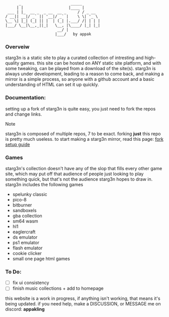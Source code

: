 ```
      _                      _____        
     | |                    |____ |       
 ___ | |_  __ _  _ __  __ _     / / _ __  
/ __|| __|/ _` || '__|/ _` |    \ \| '_ \ 
\__ \| |_| (_| || |  | (_| |.___/ /| | | |
|___/ \__|\__,_||_|   \__, |\____/ |_| |_|
                       __/ |              
                      |___/   by appak 
```
### Overveiw
starg3n is a static site to play a curated collection of intresting and high-quality games. this site can be hosted on ANY static site platform, and with some tweaking, can be played from a download of the site(s). starg3n is always under development, leading to a reason to come back, and making a mirror is a simple process, so anyone with a github account and a basic understanding of HTML can set it up quickly.

### Documentation:
setting up a fork of starg3n is quite easy, you just need to fork the repos and change links.
> [!NOTE]
> starg3n is composed of multiple repos, 7 to be exact. forking **just** this repo is pretty much useless.
to start making a starg3n mirror, read this page: [fork setup guide](https://github.com/starg3n/starg3n.github.io/blob/main/forksetup.md)

### Games
starg3n's collection doesn't have any of the slop that fills every other game site, which may put off that audience of people just looking to play something quick, but that's not the audience starg3n hopes to draw in. starg3n includes the following games
- spelunky classic
- pico-8
- bitburner
- sandboxels
- gba collection
- sm64 wasm
- hl1
- eaglercraft
- ds emulator
- ps1 emulator
- flash emulator
- cookie clicker
- small one page html games

### To Do:
  - [ ] fix ui consistency
  - [ ] finish music collections + add to homepage

this website is a work in progress, if anything isn't working, that means it's being updated.
if you need help, make a DISCUSSION, or MESSAGE me on discord: **appakling**
